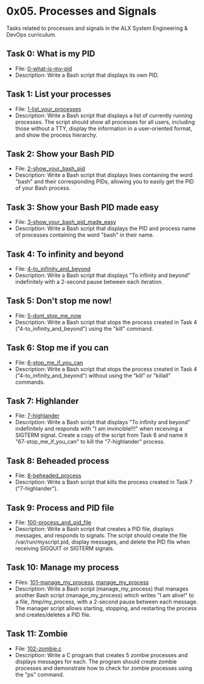 # 0x05. Processes and Signals

Tasks related to processes and signals in the ALX System Engineering & DevOps curriculum.

## Task 0: What is my PID
* File: [0-what-is-my-pid](0-what-is-my-pid)
* Description: Write a Bash script that displays its own PID.

## Task 1: List your processes
* File: [1-list_your_processes](1-list_your_processes)
* Description: Write a Bash script that displays a list of currently running processes. The script should show all processes for all users, including those without a TTY, display the information in a user-oriented format, and show the process hierarchy.

## Task 2: Show your Bash PID
* File: [2-show_your_bash_pid](2-show_your_bash_pid)
* Description: Write a Bash script that displays lines containing the word "bash" and their corresponding PIDs, allowing you to easily get the PID of your Bash process.

## Task 3: Show your Bash PID made easy
* File: [3-show_your_bash_pid_made_easy](3-show_your_bash_pid_made_easy)
* Description: Write a Bash script that displays the PID and process name of processes containing the word "bash" in their name.

## Task 4: To infinity and beyond
* File: [4-to_infinity_and_beyond](4-to_infinity_and_beyond)
* Description: Write a Bash script that displays "To infinity and beyond" indefinitely with a 2-second pause between each iteration.

## Task 5: Don't stop me now!
* File: [5-dont_stop_me_now](5-dont_stop_me_now)
* Description: Write a Bash script that stops the process created in Task 4 ("4-to_infinity_and_beyond") using the "kill" command.

## Task 6: Stop me if you can
* File: [6-stop_me_if_you_can](6-stop_me_if_you_can)
* Description: Write a Bash script that stops the process created in Task 4 ("4-to_infinity_and_beyond") without using the "kill" or "killall" commands.

## Task 7: Highlander
* File: [7-highlander](7-highlander)
* Description: Write a Bash script that displays "To infinity and beyond" indefinitely and responds with "I am invincible!!!" when receiving a SIGTERM signal. Create a copy of the script from Task 6 and name it "67-stop_me_if_you_can" to kill the "7-highlander" process.

## Task 8: Beheaded process
* File: [8-beheaded_process](8-beheaded_process)
* Description: Write a Bash script that kills the process created in Task 7 ("7-highlander").

## Task 9: Process and PID file
* File: [100-process_and_pid_file](100-process_and_pid_file)
* Description: Write a Bash script that creates a PID file, displays messages, and responds to signals. The script should create the file /var/run/myscript.pid, display messages, and delete the PID file when receiving SIGQUIT or SIGTERM signals.

## Task 10: Manage my process
* Files: [101-manage_my_process](101-manage_my_process), [manage_my_process](manage_my_process)
* Description: Write a Bash script (manage_my_process) that manages another Bash script (manage_my_process) which writes "I am alive!" to a file, /tmp/my_process, with a 2-second pause between each message. The manager script allows starting, stopping, and restarting the process and creates/deletes a PID file.

## Task 11: Zombie
* File: [102-zombie.c](102-zombie.c)
* Description: Write a C program that creates 5 zombie processes and displays messages for each. The program should create zombie processes and demonstrate how to check for zombie processes using the "ps" command.

